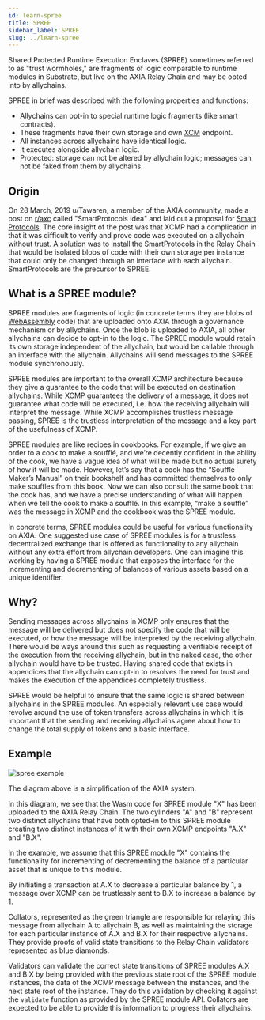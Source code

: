 ```yaml
---
id: learn-spree
title: SPREE
sidebar_label: SPREE
slug: ../learn-spree
---
```


Shared Protected Runtime Execution Enclaves (SPREE) sometimes referred to as "trust wormholes," are
fragments of logic comparable to runtime modules in Substrate, but live on the AXIA Relay Chain
and may be opted into by allychains.

SPREE in brief was described with the following properties and functions:

- Allychains can opt-in to special runtime logic fragments (like smart contracts).
- These fragments have their own storage and own [XCM](learn-cross-consensus.md) endpoint.
- All instances across allychains have identical logic.
- It executes alongside allychain logic.
- Protected: storage can not be altered by allychain logic; messages can not be faked from them by
  allychains.

## Origin

On 28 March, 2019 u/Tawaren, a member of the AXIA community, made a post on
[r/axc][AXIA reddit] called "SmartProtocols Idea" and laid out a proposal for [Smart
Protocols][smart protocols reddit post]. The core insight of the post was that XCMP had a
complication in that it was difficult to verify and prove code was executed on a allychain without
trust. A solution was to install the SmartProtocols in the Relay Chain that would be isolated blobs
of code with their own storage per instance that could only be changed through an interface with
each allychain. SmartProtocols are the precursor to SPREE.

## What is a SPREE module?

SPREE modules are fragments of logic (in concrete terms they are blobs of
[WebAssembly](learn-wasm.md) code) that are uploaded onto AXIA through a governance mechanism or
by allychains. Once the blob is uploaded to AXIA, all other allychains can decide to opt-in to
the logic. The SPREE module would retain its own storage independent of the allychain, but would be
callable through an interface with the allychain. Allychains will send messages to the SPREE module
synchronously.

SPREE modules are important to the overall XCMP architecture because they give a guarantee to the
code that will be executed on destination allychains. While XCMP guarantees the delivery of a
message, it does not guarantee what code will be executed, i.e. how the receiving allychain will
interpret the message. While XCMP accomplishes trustless message passing, SPREE is the trustless
interpretation of the message and a key part of the usefulness of XCMP.

SPREE modules are like recipes in cookbooks. For example, if we give an order to a cook to make a
soufflé, and we’re decently confident in the ability of the cook, we have a vague idea of what will
be made but no actual surety of how it will be made. However, let’s say that a cook has the “Soufflé
Maker’s Manual” on their bookshelf and has committed themselves to only make souffles from this
book. Now we can also consult the same book that the cook has, and we have a precise understanding
of what will happen when we tell the cook to make a soufflé. In this example, “make a soufflé” was
the message in XCMP and the cookbook was the SPREE module.

In concrete terms, SPREE modules could be useful for various functionality on AXIA. One
suggested use case of SPREE modules is for a trustless decentralized exchange that is offered as
functionality to any allychain without any extra effort from allychain developers. One can imagine
this working by having a SPREE module that exposes the interface for the incrementing and
decrementing of balances of various assets based on a unique identifier.

## Why?

Sending messages across allychains in XCMP only ensures that the message will be delivered but does
not specify the code that will be executed, or how the message will be interpreted by the receiving
allychain. There would be ways around this such as requesting a verifiable receipt of the execution
from the receiving allychain, but in the naked case, the other allychain would have to be trusted.
Having shared code that exists in appendices that the allychain can opt-in to resolves the need for
trust and makes the execution of the appendices completely trustless.

SPREE would be helpful to ensure that the same logic is shared between allychains in the SPREE
modules. An especially relevant use case would revolve around the use of token transfers across
allychains in which it is important that the sending and receiving allychains agree about how to
change the total supply of tokens and a basic interface.

## Example

![spree example](../assets/SPREE/spree_module.png)

The diagram above is a simplification of the AXIA system.

In this diagram, we see that the Wasm code for SPREE module "X" has been uploaded to the AXIA
Relay Chain. The two cylinders "A" and "B" represent two distinct allychains that have both opted-in
to this SPREE module creating two distinct instances of it with their own XCMP endpoints "A.X" and
"B.X".

In the example, we assume that this SPREE module "X" contains the functionality for incrementing of
decrementing the balance of a particular asset that is unique to this module.

By initiating a transaction at A.X to decrease a particular balance by 1, a message over XCMP can be
trustlessly sent to B.X to increase a balance by 1.

Collators, represented as the green triangle are responsible for relaying this message from
allychain A to allychain B, as well as maintaining the storage for each particular instance of A.X
and B.X for their respective allychains. They provide proofs of valid state transitions to the Relay
Chain validators represented as blue diamonds.

Validators can validate the correct state transitions of SPREE modules A.X and B.X by being provided
with the previous state root of the SPREE module instances, the data of the XCMP message between the
instances, and the next state root of the instance. They do this validation by checking it against
the `validate` function as provided by the SPREE module API. Collators are expected to be able to
provide this information to progress their allychains.

[AXIA reddit]: https://www.reddit.com/r/axc/
[smart protocols reddit post]: https://www.reddit.com/r/axc/comments/b6kljn/smartprotocols_idea/

